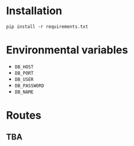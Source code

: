 # Installation
```pip install -r requirements.txt```

# Environmental variables

- `DB_HOST`
- `DB_PORT`
- `DB_USER`
- `DB_PASSWORD`
- `DB_NAME`

# Routes
## TBA
